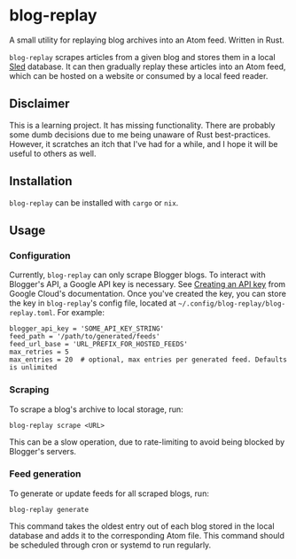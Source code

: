 # blog-replay

A small utility for replaying blog archives into an Atom feed. Written in Rust.

`blog-replay` scrapes articles from a given blog and stores them in a local [Sled](https://github.com/spacejam/sled) database. It can then gradually replay these articles into an Atom feed, which can be hosted on a website or consumed by a local feed reader.

## Disclaimer

This is a learning project. It has missing functionality. There are probably some dumb decisions due to me being unaware of Rust best-practices. However, it scratches an itch that I've had for a while, and I hope it will be useful to others as well.

## Installation

`blog-replay` can be installed with `cargo` or `nix`.

## Usage

### Configuration

Currently, `blog-replay` can only scrape Blogger blogs. To interact with Blogger's API, a Google API key is necessary. See [Creating an API key](https://cloud.google.com/docs/authentication/api-keys#creating_an_api_key) from Google Cloud's documentation. Once you've created the key, you can store the key in `blog-replay`'s config file, located at `~/.config/blog-replay/blog-replay.toml`. For example:

```
blogger_api_key = 'SOME_API_KEY_STRING'
feed_path = '/path/to/generated/feeds'
feed_url_base = 'URL_PREFIX_FOR_HOSTED_FEEDS'
max_retries = 5
max_entries = 20  # optional, max entries per generated feed. Defaults is unlimited
```

### Scraping

To scrape a blog's archive to local storage, run:

`blog-replay scrape <URL>`

This can be a slow operation, due to rate-limiting to avoid being blocked by Blogger's servers.

### Feed generation

To generate or update feeds for all scraped blogs, run:

`blog-replay generate`

This command takes the oldest entry out of each blog stored in the local database and adds it to the corresponding Atom file. This command should be scheduled through cron or systemd to run regularly.
